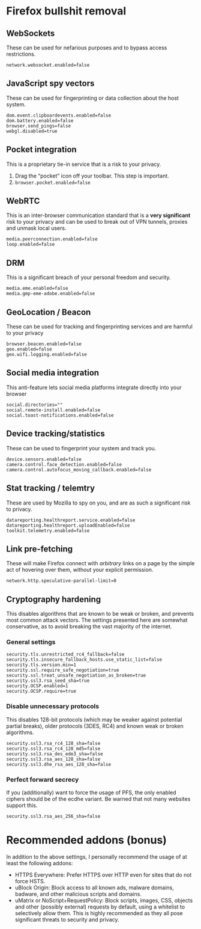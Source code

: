 # Firefox bullshit removal

## WebSockets

These can be used for nefarious purposes and to bypass access restrictions.

```
network.websocket.enabled=false
```

## JavaScript spy vectors

These can be used for fingerprinting or data collection about the host system.

```
dom.event.clipboardevents.enabled=false
dom.battery.enabled=false
browser.send_pings=false
webgl.disabled=true
```

## Pocket integration

This is a proprietary tie-in service that is a risk to your privacy.

1. Drag the “pocket” icon off your toolbar. This step is important.
2. ```browser.pocket.enabled=false```

## WebRTC

This is an inter-browser communication standard that is a **very significant** risk to your privacy and can be used to break out of VPN tunnels, proxies and unmask local users.

```
media.peerconnection.enabled=false
loop.enabled=false
```

## DRM

This is a significant breach of your personal freedom and security.

```
media.eme.enabled=false
media.gmp-eme-adobe.enabled=false
```

## GeoLocation / Beacon

These can be used for tracking and fingerprinting services and are harmful to your privacy

```
browser.beacen.enabled=false
geo.enabled=false
geo.wifi.logging.enabled=false
```

## Social media integration

This anti-feature lets social media platforms integrate directly into your browser

```
social.directories=""
social.remote-install.enabled=false
social.toast-notifications.enabled=false
```

## Device tracking/statistics

These can be used to fingerprint your system and track you.

```
device.sensors.enabled=false
camera.control.face_detection.enabled=false
camera.control.autofocus_moving_callback.enabled=false
```

## Stat tracking / telemtry

These are used by Mozilla to spy on you, and are as such a significant risk to privacy.

```
datareporting.healthreport.service.enabled=false
datareporting.healthreport.uploadEnabled=false
toolkit.telemetry.enabled=false
```

## Link pre-fetching

These will make Firefox connect with *arbitrary* links on a page by the simple act of hovering over them, without your explicit permission.

```
network.http.speculative-parallel-limit=0
```

## Cryptography hardening

This disables algorithms that are known to be weak or broken, and prevents most common attack vectors. The settings presented here are somewhat conservative, as to avoid breaking the vast majority of the internet.

### General settings

```
security.tls.unrestricted_rc4_fallback=false
security.tls.insecure_fallback_hosts.use_static_list=false
security.tls.version.min=1
security.ssl.require_safe_negotiation=true
security.ssl.treat_unsafe_negotiation_as_broken=true
security.ssl3.rsa_seed_sha=true
security.OCSP.enabled=1
security.OCSP.require=true
```

### Disable unnecessary protocols

This disables 128-bit protocols (which may be weaker against potential partial breaks), older protocols (3DES, RC4) and known weak or broken algorithms.

```
security.ssl3.rsa_rc4_128_sha=false
security.ssl3.rsa_rc4_128_md5=false
security.ssl3.rsa_des_ede3_sha=false
security.ssl3.rsa_aes_128_sha=false
security.ssl3.dhe_rsa_aes_128_sha=false
```

### Perfect forward secrecy

If you (additionally) want to force the usage of PFS, the only enabled ciphers should be of the ecdhe variant. Be warned that not many websites support this.

```
security.ssl3.rsa_aes_256_sha=false
```

# Recommended addons (bonus)

In addition to the above settings, I personally recommend the usage of at least the following addons:

- HTTPS Everywhere: Prefer HTTPS over HTTP even for sites that do not force HSTS.
- uBlock Origin: Block access to all known ads, malware domains, badware, and other malicious scripts and domains.
- uMatrix or NoScript+RequestPolicy: Block scripts, images, CSS, objects and other (possibly external) requests by default, using a whitelist to selectively allow them. This is highly recommended as they all pose significant threats to security and privacy.